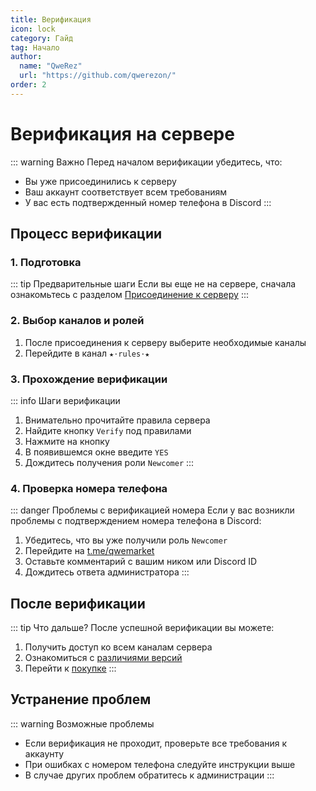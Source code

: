 ```yaml
---
title: Верификация
icon: lock
category: Гайд
tag: Начало
author: 
  name: "QweRez"
  url: "https://github.com/qwerezon/"
order: 2
---
```


# Верификация на сервере

::: warning Важно
Перед началом верификации убедитесь, что:
- Вы уже присоединились к серверу
- Ваш аккаунт соответствует всем требованиям
- У вас есть подтвержденный номер телефона в Discord
:::

## Процесс верификации

### 1. Подготовка

::: tip Предварительные шаги
Если вы еще не на сервере, сначала ознакомьтесь с разделом [Присоединение к серверу](join.md)
:::

### 2. Выбор каналов и ролей

1. После присоединения к серверу выберите необходимые каналы
2. Перейдите в канал `★⋅rules⋅★`

### 3. Прохождение верификации

::: info Шаги верификации
1. Внимательно прочитайте правила сервера
2. Найдите кнопку `Verify` под правилами
3. Нажмите на кнопку
4. В появившемся окне введите `YES`
5. Дождитесь получения роли `Newcomer`
:::

### 4. Проверка номера телефона

::: danger Проблемы с верификацией номера
Если у вас возникли проблемы с подтверждением номера телефона в Discord:
1. Убедитесь, что вы уже получили роль `Newcomer`
2. Перейдите на [t.me/qwemarket](https://t.me/qwemarket)
3. Оставьте комментарий с вашим ником или Discord ID
4. Дождитесь ответа администратора
:::

## После верификации

::: tip Что дальше?
После успешной верификации вы можете:
1. Получить доступ ко всем каналам сервера
2. Ознакомиться с [различиями версий](differences.md)
3. Перейти к [покупке](seller.md)
:::

## Устранение проблем

::: warning Возможные проблемы
- Если верификация не проходит, проверьте все требования к аккаунту
- При ошибках с номером телефона следуйте инструкции выше
- В случае других проблем обратитесь к администрации
:::
